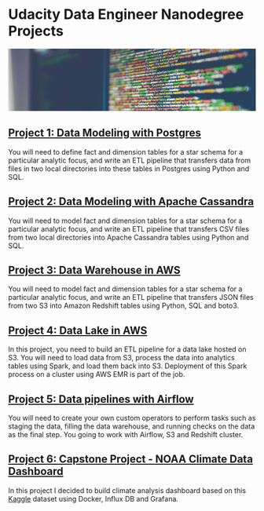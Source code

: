 # Udacity Data Engineer Nanodegree Projects

![](img/cover.jpg)

## [Project 1: Data Modeling with Postgres](/1-data-modeling-with-postgres/)

You will need to define fact and dimension tables for a star schema for a
particular analytic focus, and write an ETL pipeline that transfers data from
files in two local directories into these tables in Postgres using Python and SQL.

## [Project 2: Data Modeling with Apache Cassandra](/2-data-modeling-with-cassandra/)

You will need to model fact and dimension tables for a star schema for a particular
analytic focus, and write an ETL pipeline that transfers CSV files from two local
directories into Apache Cassandra tables using Python and SQL.

## [Project 3: Data Warehouse in AWS](/3-data-warehouse/)

You will need to model fact and dimension tables for a star schema for a
particular analytic focus, and write an ETL pipeline that transfers JSON files
from two S3 into Amazon Redshift tables using Python, SQL and boto3.

## [Project 4: Data Lake in AWS](/4-data-lake/)

In this project, you need to build an ETL pipeline for a data lake hosted on S3.
You will need to load data from S3, process the data into analytics tables using
Spark, and load them back into S3. Deployment of this Spark process on a cluster
using AWS EMR is part of the job.

## [Project 5: Data pipelines with Airflow](/5-data-pipelines-airflow/)

You will need to create your own custom operators to perform tasks such as
staging the data, filling the data warehouse, and running checks on the data as
the final step. You going to work with Airflow, S3 and Redshift cluster.

## [Project 6: Capstone Project - NOAA Climate Data Dashboard](/6-capstone-project/)

In this project I decided to build climate analysis dashboard based on this
[Kaggle](https://www.kaggle.com/noaa/noaa-global-surface-summary-of-the-day)
dataset using Docker, Influx DB and Grafana.

